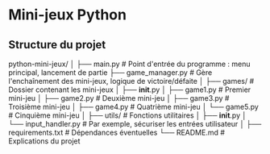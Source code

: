 # Mini-jeux Python

## Structure du projet

python-mini-jeux/
│
├── main.py            # Point d'entrée du programme : menu principal, lancement de partie
├── game_manager.py    # Gère l'enchaînement des mini-jeux, logique de victoire/défaite
│
├── games/             # Dossier contenant les mini-jeux
│   ├── __init__.py
│   ├── game1.py       # Premier mini-jeu
│   ├── game2.py       # Deuxième mini-jeu
│   ├── game3.py       # Troisième mini-jeu
│   ├── game4.py       # Quatrième mini-jeu
│   └── game5.py       # Cinquième mini-jeu
│
├── utils/             # Fonctions utilitaires
│   ├── __init__.py
│   └── input_handler.py   # Par exemple, sécuriser les entrées utilisateur
│
├── requirements.txt   # Dépendances éventuelles
└── README.md          # Explications du projet
